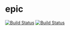 # epic
[![Build Status](https://travis-ci.org/guilhermedelemos/epic.svg?branch=master)](https://travis-ci.org/guilhermedelemos/epic)
[![Build Status](https://sonarcloud.io/api/project_badges/measure?project=epic&metric=alert_status)](https://sonarcloud.io/dashboard?id=epic)


